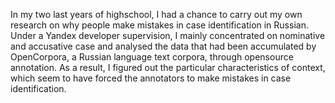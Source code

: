 In my two last years of highschool, I had a chance to carry out my own research on why people make mistakes in case identification in Russian. Under a Yandex developer supervision, I mainly concentrated on nominative and accusative case and analysed the data that had been accumulated by OpenCorpora, a Russian language text corpora, through opensource annotation. As a result, I figured out the particular characteristics of context, which seem to have forced the annotators to make mistakes in case identification.
